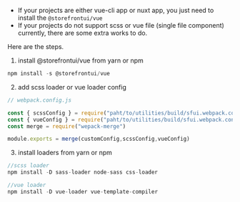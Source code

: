 - If your projects are either vue-cli app or nuxt app,  you just need to install the  `@storefrontui/vue`
- If your projects do not support scss or vue file (single file component) currently, there are some extra works to do.

Here are the steps.
1. install @storefrontui/vue from yarn or npm
```js
npm install -s @storefrontui/vue
```

2. add scss loader or vue loader config

```js
// webpack.config.js

const { scssConfig } = require("paht/to/utilities/build/sfui.webpack.config")
const { vueConfig } = require("paht/to/utilities/build/sfui.webpack.config")
const merge = require("wepack-merge")

module.exports = merge(customConfig,scssConfig,vueConfig)

```

3. install loaders from yarn or npm
```js
//scss loader
npm install -D sass-loader node-sass css-loader

//vue loader
npm install -D vue-loader vue-template-compiler
```
